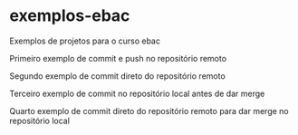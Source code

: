 # exemplos-ebac
Exemplos de projetos para o curso ebac

Primeiro exemplo de commit e push no repositório remoto

Segundo exemplo de commit direto do repositório remoto

Terceiro exemplo de commit no repositório local antes de dar merge

Quarto exemplo de commit direto do repositório remoto para dar merge no repositório local

